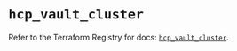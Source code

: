 # `hcp_vault_cluster`

Refer to the Terraform Registry for docs: [`hcp_vault_cluster`](https://registry.terraform.io/providers/hashicorp/hcp/0.87.1/docs/resources/vault_cluster).
